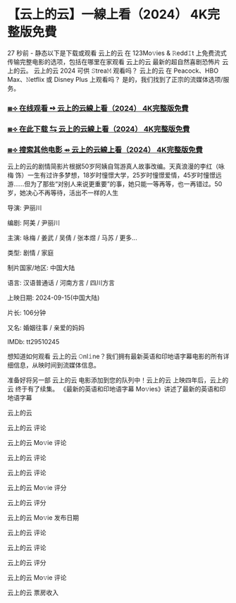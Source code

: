 # 【云上的云】一線上看（2024） 4K完整版免費

27 秒前 - 静态以下是下载或观看 云上的云 在 123Mo𝚟ies & 𝚁edd𝙸t 上免费流式传输完整电影的选项，包括在哪里在家观看 云上的云 最新的超自然喜剧恐怖片 云上的云。 云上的云 2024 可供 𝚂trea𝙼 观看吗？ 云上的云 在 Peacock、HBO Max、𝙽etflix 或 Disney Plus 上观看吗？ 是的，我们找到了正宗的流媒体选项/服务。

<h3><a href="https://t.co/qGqKRuUGy8">⧆⟢ 在线观看 ➺ 云上的云線上看（2024） 4K完整版免費</a></h3>

<h3><a href="https://t.co/qGqKRuUGy8">⧆⟢ 在此下载 ⇆ 云上的云線上看（2024） 4K完整版免費</a></h3>

<h3><a href="https://t.co/qGqKRuUGy8">⧆⟢ 搜索其他电影 ⇴ 云上的云線上看（2024） 4K完整版免費</a></h3>

云上的云的剧情简影片根据50岁阿姨自驾游真人故事改编。天真浪漫的李红（咏梅 饰）一生有过许多梦想，18岁时憧憬大学，25岁时憧憬爱情，45岁时憧憬远游……但为了那些“对别人来说更重要”的事，她只能一等再等，也一再错过。50岁，她决心不再等待，活出不一样的人生

导演: 尹丽川

编剧: 阿美 / 尹丽川

主演: 咏梅 / 姜武 / 吴倩 / 张本煜 / 马苏 / 更多...

类型: 剧情 / 家庭

制片国家/地区: 中国大陆

语言: 汉语普通话 / 河南方言 / 四川方言

上映日期: 2024-09-15(中国大陆)

片长: 106分钟

又名: 婚姻往事 / 亲爱的妈妈

IMDb: tt29510245

想知道如何观看 云上的云 𝙾nl𝚒ne？我们拥有最新英语和印地语字幕电影的所有详细信息，从映时间到流媒体信息。

准备好将另一部 云上的云 电影添加到您的队列中！云上的云 上映四年后，云上的云 终于有了续集。 《最新的英语和印地语字幕 Mo𝚟ies》讲述了最新的英语和印地语字幕

云上的云

云上的云 评论

云上的云 Mo𝚟ie 评论

云上的云 评论

云上的云 评论

云上的云 Mo𝚟ie 评分

云上的云 评分

云上的云 Mo𝚟ie 发布日期

云上的云 评论

云上的云 评论

云上的云 评分

云上的云 Mo𝚟ie 评论

云上的云 票房收入
